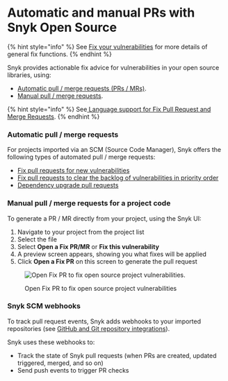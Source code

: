# Automatic and manual PRs with Snyk Open Source

{% hint style="info" %}
See [Fix your vulnerabilities](../starting-to-fix-vulnerabilities/fix-your-vulnerabilities.md) for more details of general fix functions.
{% endhint %}

Snyk provides actionable fix advice for vulnerabilities in your open source libraries, using:

* [Automatic pull / merge requests (PRs / MRs)](./#automatic-pull-merge-requests).
* [Manual pull / merge requests](./#manual-pull-merge-requests-for-a-project-code).

{% hint style="info" %}
See[ Language support for Fix Pull Request and Merge Requests](../starting-to-fix-vulnerabilities/what-languages-do-we-support-fix-pull-requests-or-merge-requests.md).
{% endhint %}

### **Automatic pull / merge requests**

For projects imported via an SCM (Source Code Manager), Snyk offers the following types of automated pull / merge requests:

* [Fix pull requests for new vulnerabilities](fix-pull-requests-for-new-vulnerabilities.md)
* [Fix pull requests to clear the backlog of vulnerabilities in priority order](fix-pull-requests-for-known-vulnerabilities-backlog.md)
* [Dependency upgrade pull requests](../dependency-management/upgrading-dependencies-with-automatic-prs.md)

### Manual pull / merge requests for a project code

To generate a PR / MR directly from your project, using the Snyk UI:

1. Navigate to your project from the project list
2. Select the file
3. Select **Open a Fix PR/MR** or **Fix this vulnerability**
4. A preview screen appears, showing you what fixes will be applied
5. Click **Open a Fix PR** on this screen to generate the pull request

<figure><img src="../../../.gitbook/assets/image18.png" alt="Open Fix PR to fix open source project vulnerabilities."><figcaption><p>Open Fix PR to fix open source project vulnerabilities</p></figcaption></figure>

### Snyk SCM webhooks

To track pull request events, Snyk adds webhooks to your imported repositories (see [GitHub and Git repository integrations](../../../integrations/git-repository-scm-integrations/)).

Snyk uses these webhooks to:

* Track the state of Snyk pull requests (when PRs are created, updated triggered, merged, and so on)
* Send push events to trigger PR checks
